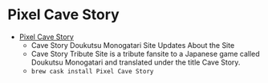 # Pixel Cave Story
- [Pixel Cave Story](https://www.cavestory.org/)
  -  Cave Story Doukutsu Monogatari Site Updates  About the Site
  - Cave Story Tribute Site is a tribute fansite to a Japanese game called Doukutsu Monogatari and translated under the title Cave Story.
  - `brew cask install Pixel Cave Story`
